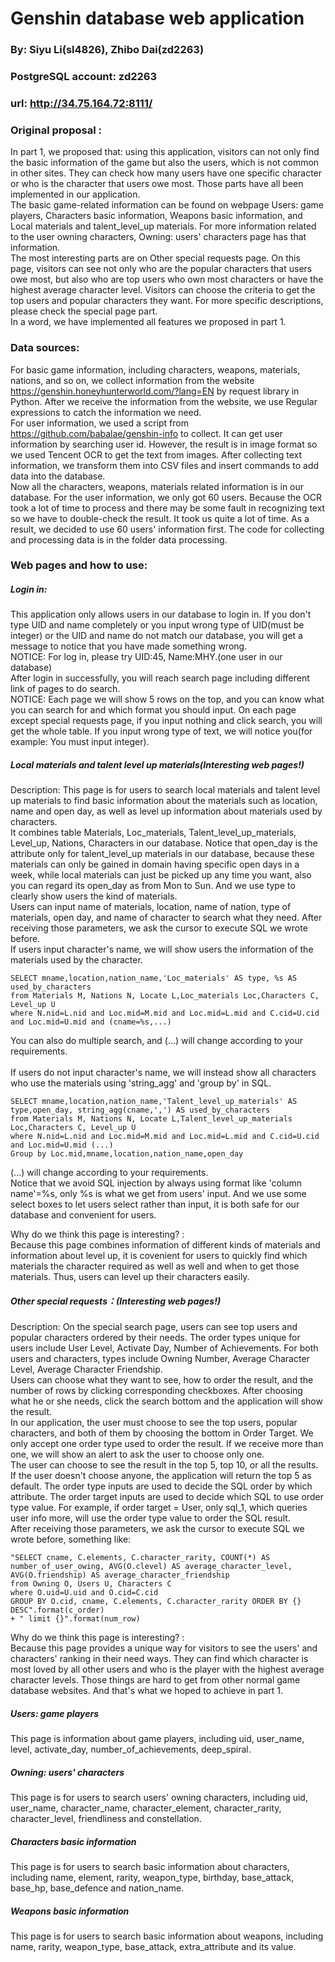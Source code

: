  Genshin database web application
 ==================================================
 ### By: Siyu Li(sl4826), Zhibo Dai(zd2263)
 ### PostgreSQL account: zd2263
 ### url: http://34.75.164.72:8111/
 
 ### Original proposal :
 In part 1, we proposed that: using this application, visitors can not only find the basic information of the game but also the users, which is not common in other sites. They can check how many users have one specific character or who is the character that users owe most. Those parts have all been implemented in our application. </br>
The basic game-related information can be found on webpage Users: game players, Characters basic information, Weapons basic information, and Local materials and talent_level_up materials. For more information related to the user owning characters, Owning: users' characters page has that information.  </br>
The most interesting parts are on Other special requests page. On this page, visitors can see not only who are the popular characters that users owe most, but also who are top users who own most characters or have the highest average character level. Visitors can choose the criteria to get the top users and popular characters they want. For more specific descriptions, please check the special page part. </br>
In a word, we have implemented all features we proposed in part 1. </br>
 
 ### Data sources:
 For basic game information, including characters, weapons, materials, nations, and so on, we collect information from the website https://genshin.honeyhunterworld.com/?lang=EN by request library in Python. After we receive the information from the website, we use Regular expressions to catch the information we need.  </br>
	For user information, we used a script from https://github.com/babalae/genshin-info to collect. It can get user information by searching user id. However, the result is in image format so we used Tencent OCR to get the text from images. After collecting text information, we transform them into CSV files and insert commands to add data into the database.  </br>
	Now all the characters, weapons, materials related information is in our database. For the user information, we only got 60 users. Because the OCR took a lot of time to process and there may be some fault in recognizing text so we have to double-check the result. It took us quite a lot of time. As a result, we decided to use 60 users' information first. The code for collecting and processing data is in the folder data processing. </br>
 
 ### Web pages and how to use:
 ##### Login in:
 This application only allows users in our database to login in. If you don't type UID and name completely or you input wrong type of UID(must be integer) or the UID and name do not match our database, you will get a message to notice that you have made something wrong. </br>
 NOTICE: For log in, please try UID:45, Name:MHY.(one user in our database)</br>
 After login in successfully, you will reach search page including different link of pages to do search. </br>
 NOTICE: Each page we will show 5 rows on the top, and you can know what you can search for and which format you should input. On each page except special requests page, if you input nothing and click search, you will get the whole table. If you input wrong type of text, we will notice you(for example: You must input integer).

 ##### Local materials and talent level up materials(Interesting web pages!)
 Description: This page is for users to search local materials and talent level up materials to find basic information about the materials such as location, name and open day, as well as level up information about materials used by characters. </br>
 It combines table Materials, Loc_materials, Talent_level_up_materials, Level_up, Nations, Characters in our database. Notice that open_day is the attribute only for talent_level_up materials in our database, because these materials can only be gained in domain having specific open days in a week, while local materials can just be picked up any time you want, also you can regard its open_day as from Mon to Sun. And we use type to clearly show users the kind of materials.</br>
 Users can input name of materials, location, name of nation, type of materials, open day, and name of character to search what they need. After receiving those parameters, we ask the cursor to execute SQL we wrote before.</br>
 If users input character's name, we will show users the information of the materials used by the character. 
 ```
 SELECT mname,location,nation_name,'Loc_materials' AS type, %s AS used_by_characters
 from Materials M, Nations N, Locate L,Loc_materials Loc,Characters C, Level_up U
 where N.nid=L.nid and Loc.mid=M.mid and Loc.mid=L.mid and C.cid=U.cid and Loc.mid=U.mid and (cname=%s,...)
 ```
You can also do multiple search, and (...) will change according to your requirements.</br>
</br>
If users do not input character's name, we will instead show all characters who use the materials using 'string_agg' and 'group by' in SQL.
 ```
 SELECT mname,location,nation_name,'Talent_level_up_materials' AS type,open_day, string_agg(cname,',') AS used_by_characters
 from Materials M, Nations N, Locate L,Talent_level_up_materials Loc,Characters C, Level_up U 
 where N.nid=L.nid and Loc.mid=M.mid and Loc.mid=L.mid and C.cid=U.cid and Loc.mid=U.mid (...)
 Group by Loc.mid,mname,location,nation_name,open_day 
 ```
 (...) will change according to your requirements.</br>
 Notice that we avoid SQL injection by always using format like 'column name'=%s, only %s is what we get from users' input. And we use some select boxes to let users select rather than input, it is both safe for our database and convenient for users.</br>
 
 Why do we think this page is interesting? :</br>
 Because this page combines information of different kinds of materials and information about level up, it is covenient for users to quickly find which materials the character required as well as well and when to get those materials. Thus, users can level up their characters easily.
  
 
 ##### Other special requests：(Interesting web pages!)
 Description: On the special search page, users can see top users and popular characters ordered by their needs. The order types unique for users include User Level, Activate Day, Number of Achievements. For both users and characters, types include Owning Number, Average Character Level, Average Character Friendship.  </br>
	Users can choose what they want to see, how to order the result, and the number of rows by clicking corresponding checkboxes. After choosing what he or she needs, click the search bottom and the application will show the result. </br>
	In our application, the user must choose to see the top users, popular characters, and both of them by choosing the bottom in Order Target. We only accept one order type used to order the result. If we receive more than one, we will show an alert to ask the user to choose only one. </br>
	The user can choose to see the result in the top 5, top 10, or all the results. If the user doesn't choose anyone, the application will return the top 5 as default.
	The order type inputs are used to decide the SQL order by which attribute. The order target inputs are used to decide which SQL to use order type value. For example, if order target = User, only sql_1, which queries user info more, will use the order type value to order the SQL result. </br>
	After receiving those parameters, we ask the cursor to execute SQL we wrote before, something like:  
 ```
"SELECT cname, C.elements, C.character_rarity, COUNT(*) AS number_of_user_owing, AVG(O.clevel) AS average_character_level,  AVG(O.friendship) AS average_character_friendship
from Owning O, Users U, Characters C 
where O.uid=U.uid and O.cid=C.cid 
GROUP BY O.cid, cname, C.elements, C.character_rarity ORDER BY {} DESC".format(c_order)
+ " limit {}".format(num_row)
```
Why do we think this page is interesting? :</br>
 Because this page provides a unique way for visitors to see the users' and characters' ranking in their need ways. They can find which character is most loved by all other users and who is the player with the highest average character levels. Those things are hard to get from other normal game database websites. And that's what we hoped to achieve in part 1.

 ##### Users: game players
 This page is information about game players, including uid, user_name, level, activate_day, number_of_achievements, deep_spiral.  
 ##### Owning: users' characters
 This page is for users to search users' owning characters, including uid, user_name, character_name, character_element, character_rarity, character_level, friendliness and constellation.
 ##### Characters basic information
 This page is for users to search basic information about characters, including name, element, rarity, weapon_type, birthday, base_attack, base_hp, base_defence and nation_name. 
 ##### Weapons basic information
 This page is for users to search basic information about weapons, including name, rarity, weapon_type, base_attack, extra_attribute and its value. 




